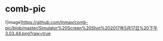 # comb-pic
![image]https://github.com/Inmay/comb-pic/blob/master/Simulator%20Screen%20Shot%202017年5月17日%20下午3.03.44.png?raw=true
